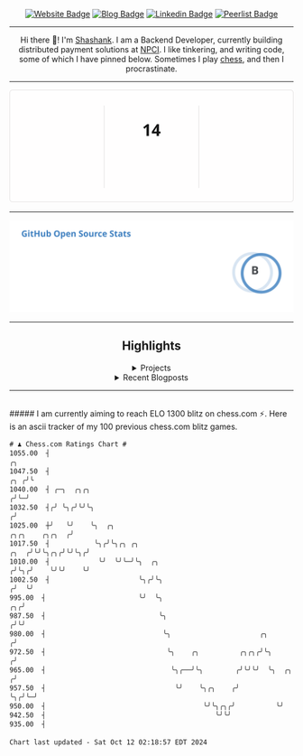 <div align="center"><p><a href="https://ssnk.in"><img src="https://img.shields.io/badge/-Website-3B7EBF?style=for-the-badge&amp;logo=amp&amp;logoColor=white" alt="Website Badge"></a> <a href="https://hashnode.ssnk.in"><img src="https://img.shields.io/badge/-Blog-3B7EBF?style=for-the-badge&amp;logo=Hashnode&amp;logoColor=white" alt="Blog Badge"></a> <a href="https://linkedin.com/in/shashank-priyadarshi"><img src="https://img.shields.io/badge/-LinkedIn-3B7EBF?style=for-the-badge&amp;logo=Linkedin&amp;logoColor=white" alt="Linkedin Badge"></a> <a href="https://peerlist.io/shasha"><img src="https://img.shields.io/badge/-PeerList-3B7EBF?style=for-the-badge&amp;logo=Peerlist&amp;logoColor=white" alt="Peerlist Badge"/></a></p><hr><p>Hi there 👋! I'm <a href="https://ssnk.in">Shashank</a>. I am a Backend Developer, currently building distributed payment solutions at <a href="https://npci.org.in">NPCI</a>. I like tinkering, and writing code, some of which I have pinned below. Sometimes I play <a href="https://www.chess.com/member/ttefabob">chess</a>, and then I procrastinate.</p><hr><p><img src="./assets/images/streak_stats.svg"/></p><hr><p><img src="./assets/images/open_source_stats.svg"/></p><hr><h2>Highlights</h2><details><summary>Projects</summary><br /><ul><li><a href="https://github.com/shashank-priyadarshi/portfolio-core-ui" target="_blank" rel="noopener noreferrer">portfolio-core-ui</a> Last Updated : 2024-10-10</li><li><a href="https://github.com/shashank-priyadarshi/projects" target="_blank" rel="noopener noreferrer">projects</a> Last Updated : 2024-10-10</li><li><a href="https://github.com/shashank-priyadarshi/utils" target="_blank" rel="noopener noreferrer">utils</a> Last Updated : 2024-10-07</li><li><a href="https://github.com/shashank-priyadarshi/dice" target="_blank" rel="noopener noreferrer">dice</a> Last Updated : 2024-10-03</li><li><a href="https://github.com/shashank-priyadarshi/doctl" target="_blank" rel="noopener noreferrer">doctl</a> Last Updated : 2024-09-30</li></ul></details><details><summary>Recent Blogposts</summary><br /><ul><li><a href="https://hashnode.ssnk.in/traffic-light-simulator-in-angular-2023" target="_blank" rel="noopener noreferrer">Traffic Light Simulator in Angular</a> Published : 2023-09-16</li><li><a href="https://hashnode.ssnk.in/oop-in-go-interfaces" target="_blank" rel="noopener noreferrer">OOP in Go: Interfaces</a> Published : 2023-03-04</li><li><a href="https://hashnode.ssnk.in/oop-in-go-structs" target="_blank" rel="noopener noreferrer">OOP in Go: Structs</a> Published : 2023-02-24</li></ul></details><hr></div></br>##### I am currently aiming to reach ELO 1300 blitz on chess.com ⚡. Here is an ascii tracker of my 100 previous chess.com blitz games.
  
  
  ```
# ♟︎ Chess.com Ratings Chart #
 1055.00  ┤                                                                                                 ╭╮
 1047.50  ┤                                                                                             ╭╮ ╭╯╰
 1040.00  ┤ ╭─╮  ╭╮╭╮                                                                                  ╭╯╰─╯
 1032.50  ┤╭╯ ╰╮╭╯╰╯╰╮                                                                                ╭╯
 1025.00  ┼╯   ╰╯    ╰╮  ╭╮                                                            ╭╮╭╮    ╭╮╭╮  ╭╯
 1017.50  ┤           ╰╮╭╯╰╮╭╮ ╭╮                                                 ╭╮  ╭╯╰╯╰╮╭╮╭╯╰╯╰╮╭╯
 1010.00  ┤            ╰╯  ╰╯╰─╯╰╮  ╭╮                                           ╭╯╰╮╭╯    ╰╯╰╯    ╰╯
 1002.50  ┤                      ╰╮╭╯╰╮                                         ╭╯  ╰╯
  995.00  ┤                       ╰╯  ╰╮                                     ╭╮╭╯
  987.50  ┤                            ╰╮                                   ╭╯╰╯
  980.00  ┤                             ╰╮                      ╭╮         ╭╯
  972.50  ┤                              ╰╮    ╭╮          ╭╮╭╮╭╯╰╮       ╭╯
  965.00  ┤                               ╰╮╭──╯╰╮        ╭╯╰╯╰╯  ╰╮  ╭╮ ╭╯
  957.50  ┤                                ╰╯    ╰╮╭╮    ╭╯        ╰╮╭╯╰─╯
  950.00  ┤                                       ╰╯╰╮╭╮╭╯          ╰╯
  942.50  ┤                                          ╰╯╰╯
  935.00  ┤

Chart last updated - Sat Oct 12 02:18:57 EDT 2024  
  ```
  
